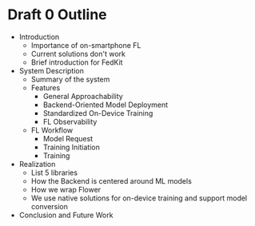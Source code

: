 # Draft 0 Outline

- Introduction
    - Importance of on-smartphone FL
    - Current solutions don't work
    - Brief introduction for FedKit
- System Description
    - Summary of the system
    - Features
        - General Approachability
        - Backend-Oriented Model Deployment
        - Standardized On-Device Training
        - FL Observability
    - FL Workflow
        - Model Request
        - Training Initiation
        - Training
- Realization
    - List 5 libraries
    - How the Backend is centered around ML models
    - How we wrap Flower
    - We use native solutions for on-device training and
        support model conversion
- Conclusion and Future Work
